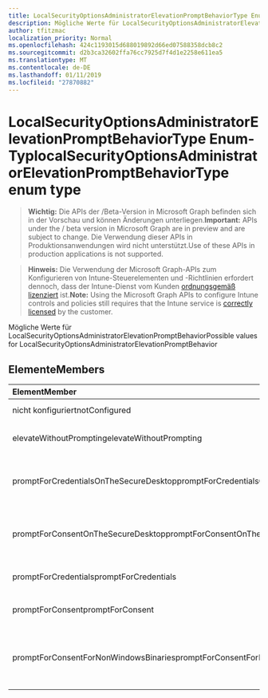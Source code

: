 ```yaml
---
title: LocalSecurityOptionsAdministratorElevationPromptBehaviorType Enum-Typ
description: Mögliche Werte für LocalSecurityOptionsAdministratorElevationPromptBehavior
author: tfitzmac
localization_priority: Normal
ms.openlocfilehash: 424c1193015d688019892d66ed07588358dcb8c2
ms.sourcegitcommit: d2b3ca32602ffa76cc7925d7f4d1e2258e611ea5
ms.translationtype: MT
ms.contentlocale: de-DE
ms.lasthandoff: 01/11/2019
ms.locfileid: "27870882"
---
```

# <a name="localsecurityoptionsadministratorelevationpromptbehaviortype-enum-type"></a><span data-ttu-id="f0852-103">LocalSecurityOptionsAdministratorElevationPromptBehaviorType Enum-Typ</span><span class="sxs-lookup"><span data-stu-id="f0852-103">localSecurityOptionsAdministratorElevationPromptBehaviorType enum type</span></span>

> <span data-ttu-id="f0852-104">**Wichtig:** Die APIs der /Beta-Version in Microsoft Graph befinden sich in der Vorschau und können Änderungen unterliegen.</span><span class="sxs-lookup"><span data-stu-id="f0852-104">**Important:** APIs under the / beta version in Microsoft Graph are in preview and are subject to change.</span></span> <span data-ttu-id="f0852-105">Die Verwendung dieser APIs in Produktionsanwendungen wird nicht unterstützt.</span><span class="sxs-lookup"><span data-stu-id="f0852-105">Use of these APIs in production applications is not supported.</span></span>

> <span data-ttu-id="f0852-106">**Hinweis:** Die Verwendung der Microsoft Graph-APIs zum Konfigurieren von Intune-Steuerelementen und -Richtlinien erfordert dennoch, dass der Intune-Dienst vom Kunden [ordnungsgemäß lizenziert](https://go.microsoft.com/fwlink/?linkid=839381) ist.</span><span class="sxs-lookup"><span data-stu-id="f0852-106">**Note:** Using the Microsoft Graph APIs to configure Intune controls and policies still requires that the Intune service is [correctly licensed](https://go.microsoft.com/fwlink/?linkid=839381) by the customer.</span></span>

<span data-ttu-id="f0852-107">Mögliche Werte für LocalSecurityOptionsAdministratorElevationPromptBehavior</span><span class="sxs-lookup"><span data-stu-id="f0852-107">Possible values for LocalSecurityOptionsAdministratorElevationPromptBehavior</span></span>
## <a name="members"></a><span data-ttu-id="f0852-108">Elemente</span><span class="sxs-lookup"><span data-stu-id="f0852-108">Members</span></span>
|<span data-ttu-id="f0852-109">Element</span><span class="sxs-lookup"><span data-stu-id="f0852-109">Member</span></span>|<span data-ttu-id="f0852-110">Wert</span><span class="sxs-lookup"><span data-stu-id="f0852-110">Value</span></span>|<span data-ttu-id="f0852-111">Beschreibung</span><span class="sxs-lookup"><span data-stu-id="f0852-111">Description</span></span>|
|:---|:---|:---|
|<span data-ttu-id="f0852-112">nicht konfiguriert</span><span class="sxs-lookup"><span data-stu-id="f0852-112">notConfigured</span></span>|<span data-ttu-id="f0852-113">0</span><span class="sxs-lookup"><span data-stu-id="f0852-113">0</span></span>|<span data-ttu-id="f0852-114">Nicht konfiguriert</span><span class="sxs-lookup"><span data-stu-id="f0852-114">Not Configured</span></span>|
|<span data-ttu-id="f0852-115">elevateWithoutPrompting</span><span class="sxs-lookup"><span data-stu-id="f0852-115">elevateWithoutPrompting</span></span>|<span data-ttu-id="f0852-116">1</span><span class="sxs-lookup"><span data-stu-id="f0852-116">1</span></span>|<span data-ttu-id="f0852-117">Zu erhöhen, ohne aufzufordern.</span><span class="sxs-lookup"><span data-stu-id="f0852-117">Elevate without prompting.</span></span>|
|<span data-ttu-id="f0852-118">promptForCredentialsOnTheSecureDesktop</span><span class="sxs-lookup"><span data-stu-id="f0852-118">promptForCredentialsOnTheSecureDesktop</span></span>|<span data-ttu-id="f0852-119">2</span><span class="sxs-lookup"><span data-stu-id="f0852-119">2</span></span>|<span data-ttu-id="f0852-120">Aufforderung zur erneuten Eingabe auf dem sicheren desktop</span><span class="sxs-lookup"><span data-stu-id="f0852-120">Prompt for credentials on the secure desktop</span></span>|
|<span data-ttu-id="f0852-121">promptForConsentOnTheSecureDesktop</span><span class="sxs-lookup"><span data-stu-id="f0852-121">promptForConsentOnTheSecureDesktop</span></span>|<span data-ttu-id="f0852-122">3</span><span class="sxs-lookup"><span data-stu-id="f0852-122">3</span></span>|<span data-ttu-id="f0852-123">Aufforderung zur Bestätigung auf dem sicheren desktop</span><span class="sxs-lookup"><span data-stu-id="f0852-123">Prompt for consent on the secure desktop</span></span>|
|<span data-ttu-id="f0852-124">promptForCredentials</span><span class="sxs-lookup"><span data-stu-id="f0852-124">promptForCredentials</span></span>|<span data-ttu-id="f0852-125">4</span><span class="sxs-lookup"><span data-stu-id="f0852-125">4</span></span>|<span data-ttu-id="f0852-126">Aufforderung zur erneuten Eingabe</span><span class="sxs-lookup"><span data-stu-id="f0852-126">Prompt for credentials</span></span>|
|<span data-ttu-id="f0852-127">promptForConsent</span><span class="sxs-lookup"><span data-stu-id="f0852-127">promptForConsent</span></span>|<span data-ttu-id="f0852-128">5</span><span class="sxs-lookup"><span data-stu-id="f0852-128">5</span></span>|<span data-ttu-id="f0852-129">Aufforderung zur Bestätigung</span><span class="sxs-lookup"><span data-stu-id="f0852-129">Prompt for consent</span></span>|
|<span data-ttu-id="f0852-130">promptForConsentForNonWindowsBinaries</span><span class="sxs-lookup"><span data-stu-id="f0852-130">promptForConsentForNonWindowsBinaries</span></span>|<span data-ttu-id="f0852-131">6</span><span class="sxs-lookup"><span data-stu-id="f0852-131">6</span></span>|<span data-ttu-id="f0852-132">Aufforderung zur Bestätigung für nicht-Windows-Binärdateien</span><span class="sxs-lookup"><span data-stu-id="f0852-132">Prompt for consent for non-Windows binaries</span></span>|





